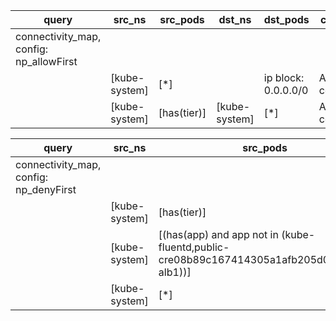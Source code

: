 |query|src_ns|src_pods|dst_ns|dst_pods|connection|
|---|---|---|---|---|---|
|connectivity_map, config: np_allowFirst||||||
||[kube-system]|[*]||ip block: 0.0.0.0/0|All connections|
||[kube-system]|[has(tier)]|[kube-system]|[*]|All connections|


|query|src_ns|src_pods|dst_ns|dst_pods|connection|
|---|---|---|---|---|---|
|connectivity_map, config: np_denyFirst||||||
||[kube-system]|[has(tier)]|[kube-system]|[*]|All but TCP 1-65536,|
||[kube-system]|[(has(app) and app not in (kube-fluentd,public-cre08b89c167414305a1afb205d0bd346f-alb1))]|[kube-system]|[*]|All connections|
||[kube-system]|[*]||ip block: 0.0.0.0/0|All connections|


